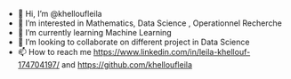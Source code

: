 - 👋 Hi, I’m @khelloufleila
- 👀 I’m interested in Mathematics, Data Science , Operationnel Recherche 
- 🌱 I’m currently learning Machine Learning 
- 💞️ I’m looking to collaborate on different project in Data Science 
- 📫 How to reach me https://www.linkedin.com/in/leila-khellouf-174704197/ and https://github.com/khelloufleila

<!---
khelloufleila/khelloufleila is a ✨ special ✨ repository because its `README.md` (this file) appears on your GitHub profile.
You can click the Preview link to take a look at your changes.
--->
